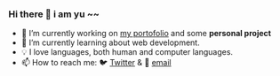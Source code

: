 ### Hi there 👋 i am yu ~<designer-developer/>~

- 🔨 I’m currently working on [my portofolio](https://anuu.me) and some **personal project**
- 📖 I’m currently learning about web development.
- 💡 I love languages, both human and computer languages.
- 📫 How to reach me: 🐦 [Twitter](https://twitter.com/messages/compose?recipient_id=404231293) & 📧 [email](mailto:anuuyu@gmail.com)
